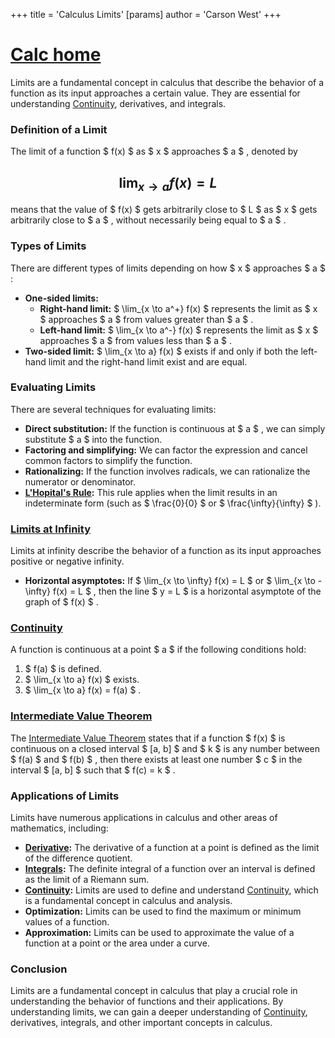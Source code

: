 +++
 title = 'Calculus Limits'
[params]
	author = 'Carson West'
+++
# [Calc home](./../calc-home/)
Limits are a fundamental concept in calculus that describe the behavior of a function as its input approaches a certain value. They are essential for understanding [Continuity](./../continuity/), derivatives, and integrals.

### Definition of a Limit

The limit of a function  $ f(x) $  as  $ x $  approaches  $ a $ , denoted by  
##  $$ \lim_{x \to a} f(x) = L $$   
means that the value of  $ f(x) $  gets arbitrarily close to  $ L $  as  $ x $  gets arbitrarily close to  $ a $ , without necessarily being equal to  $ a $ .

### Types of Limits
There are different types of limits depending on how  $ x $  approaches  $ a $ :
* **One-sided limits:**
    * **Right-hand limit:**  $ \lim_{x \to a^+} f(x) $   represents the limit as  $ x $  approaches  $ a $  from values greater than  $ a $ .
    * **Left-hand limit:**  $ \lim_{x \to a^-} f(x) $  represents the limit as  $ x $  approaches  $ a $  from values less than  $ a $ .
* **Two-sided limit:**  $ \lim_{x \to a} f(x) $  exists if and only if both the left-hand limit and the right-hand limit exist and are equal.

### Evaluating Limits

There are several techniques for evaluating limits:

* **Direct substitution:** If the function is continuous at  $ a $ , we can simply substitute  $ a $  into the function.
* **Factoring and simplifying:**  We can factor the expression and cancel common factors to simplify the function.
* **Rationalizing:** If the function involves radicals, we can rationalize the numerator or denominator.
* **[L'Hopital's Rule](./../lhopitals-rule/):** This rule applies when the limit results in an indeterminate form (such as  $ \frac{0}{0} $  or  $ \frac{\infty}{\infty} $ ).

### [Limits at Infinity](./../limits-at-infinity/)

Limits at infinity describe the behavior of a function as its input approaches positive or negative infinity.

* **Horizontal asymptotes:** If  $ \lim_{x \to \infty} f(x) = L $  or  $ \lim_{x \to -\infty} f(x) = L $ , then the line  $ y = L $  is a horizontal asymptote of the graph of  $ f(x) $ .

### [Continuity](./../continuity/)

A function is continuous at a point  $ a $  if the following conditions hold:

1.  $ f(a) $  is defined.
2.  $ \lim_{x \to a} f(x) $  exists.
3.  $ \lim_{x \to a} f(x) = f(a) $ .

### [Intermediate Value Theorem](./../intermediate-value-theorem/)

The [Intermediate Value Theorem](./../intermediate-value-theorem/) states that if a function  $ f(x) $  is continuous on a closed interval  $ [a, b] $  and  $ k $  is any number between  $ f(a) $  and  $ f(b) $ , then there exists at least one number  $ c $  in the interval  $ [a, b] $  such that  $ f(c) = k $ .

### Applications of Limits

Limits have numerous applications in calculus and other areas of mathematics, including:

* **[Derivative](./../derivative/):** The derivative of a function at a point is defined as the limit of the difference quotient.
* **[Integrals](./../integrals/):** The definite integral of a function over an interval is defined as the limit of a Riemann sum.
* **[Continuity](./../continuity/):** Limits are used to define and understand [Continuity](./../continuity/), which is a fundamental concept in calculus and analysis.
* **Optimization:** Limits can be used to find the maximum or minimum values of a function.
* **Approximation:** Limits can be used to approximate the value of a function at a point or the area under a curve.

### Conclusion

Limits are a fundamental concept in calculus that play a crucial role in understanding the behavior of functions and their applications. By understanding limits, we can gain a deeper understanding of [Continuity](./../continuity/), derivatives, integrals, and other important concepts in calculus.
